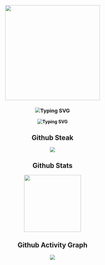 <div align="center">
<img src="https://rishavanand.github.io/static/images/greetings.gif" align="center" style="height:300px;" />

### **<div align="center"><img src="https://readme-typing-svg.demolab.com?font=Fira+Code&pause=1000&color=F70949&background=AAFFAA00&multiline=true&width=435&lines=%E6%88%91%E6%98%AFXWF8188%EF%BC%8C%E5%BE%88%E9%AB%98%E5%85%B4%E8%AE%A4%E8%AF%86%E4%BD%A0%EF%BC%81" alt="Typing SVG" /></div>**

**<div align="center"><img src="https://readme-typing-svg.demolab.com?font=Fira+Code&pause=1000&color=F70949&background=AAFFAA00&multiline=true&width=435&lines=I+am+XWF8188%2C+nice+to+meet+you!" alt="Typing SVG" /></div>**

## Github Steak
<div align="center"><img src="https://github-readme-streak-stats.herokuapp.com?user=XWF8188&theme=dark&hide_border=%E9%94%99%E8%AF%AF%E7%9A%84&locale=zh_Hans&short_numbers=%E9%94%99%E8%AF%AF%E7%9A%84" align="center" /></div>

## Github Stats
<div align="center"><img src="https://github-readme-stats.vercel.app/api?username=XWF8188&show_icons=true&count_private=true&hide_border=true" align="center" style="height:180px;" />

## Github Activity Graph
<div align="center"><img src="https://github-readme-activity-graph.vercel.app/graph?username=XWF8188&bg_color=000000&color=ffffff&line=6ef500&point=00fbff&area=true&hide_border=true" align="center" />
